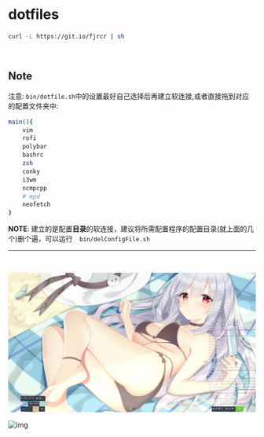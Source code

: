 # dotfiles


``` bash
curl -L https://git.io/fjrcr | sh
```

<br>

## Note


注意: `bin/dotfile.sh`中的设置最好自己选择后再建立软连接,或者直接拖到对应的配置文件夹中:
``` bash
main(){
	vim
	rofi
	polybar
	bashrc
	zsh
	conky
	i3wm
	ncmpcpp
	# mpd
	neofetch
}
```

**NOTE**: 建立的是配置**目录**的软连接，建议将所需配置程序的配置目录(就上面的几个)删个遍，可以运行　`bin/delConfigFile.sh`

---

<br>

![img1](Preview/2019-07-03%2020-54-10.png)

![img](Preview/2019-07-05%2019-50.gif)
